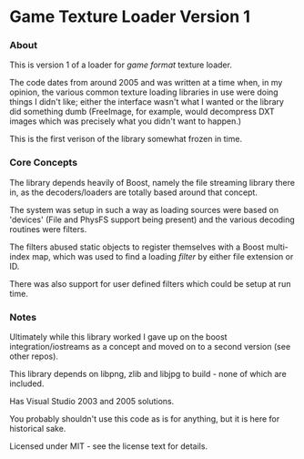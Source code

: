 # Game Texture Loader Version 1

### About

This is version 1 of a loader for *game format* texture loader.

The code dates from around 2005 and was written at a time when, in my opinion, the various common texture loading libraries in use were doing things I didn't like; either the interface wasn't what I wanted or the library did something dumb (FreeImage, for example, would decompress DXT images which was precisely what you didn't want to happen.)

This is the first verison of the library somewhat frozen in time.

### Core Concepts

The library depends heavily of Boost, namely the file streaming library there in, as the decoders/loaders are totally based around that concept.

The system was setup in such a way as loading sources were based on 'devices' (File and PhysFS support being present) and the various decoding routines were filters.

The filters abused static objects to register themselves with a Boost multi-index map, which was used to find a loading *filter* by either file extension or ID. 

There was also support for user defined filters which could be setup at run time.

### Notes

Ultimately while this library worked I gave up on the boost integration/iostreams as a concept and moved on to a second version (see other repos).

This library depends on libpng, zlib and libjpg to build - none of which are included.

Has Visual Studio 2003 and 2005 solutions.

You probably shouldn't use this code as is for anything, but it is here for historical sake.

Licensed under MIT - see the license text for details.